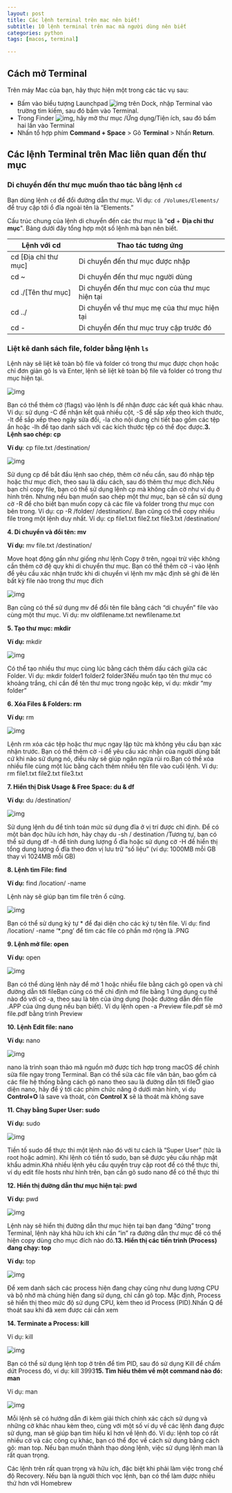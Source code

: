 ```yaml
---
layout: post
title: Các lệnh terminal trên mac nên biết!
subtitle: 10 lệnh terminal trên mac mà người dùng nên biết
categories: python
tags: [macos, terminal]

---
```


## Cách mở Terminal

Trên máy Mac của bạn, hãy thực hiện một trong các tác vụ sau:

- Bấm vào biểu tượng Launchpad ![img](https://help.apple.com/assets/6152754A4192845C4361C49A/6152754B4192845C4361C4A1/vi_VN/a1f94c9ca0de21571b88a8bf9aef36b8.png) trên Dock, nhập Terminal vào trường tìm kiếm, sau đó bấm vào Terminal.
- Trong Finder ![img](https://help.apple.com/assets/6152754A4192845C4361C49A/6152754B4192845C4361C4A1/vi_VN/058e4af8e726290f491044219d2eee73.png), hãy mở thư mục /Ứng dụng/Tiện ích, sau đó bấm hai lần vào Terminal
- Nhấn tổ hợp phím **Command + Space** > Gõ **Terminal** > Nhấn **Return**.

## Các lệnh Terminal trên Mac liên quan đến thư mục

### Di chuyển đến thư mục muốn thao tác bằng lệnh `cd`

Bạn dùng lệnh `cd` để đổi đường dẫn thư mục. Ví dụ: `cd /Volumes/Elements/` để truy cập tới ổ đĩa ngoài tên là “Elements.”

Cấu trúc chung của lệnh di chuyển đến các thư mục là "**cd** + **Địa chỉ thư mục**". Bảng dưới đây tổng hợp một số lệnh mà bạn nên biết.

| **Lệnh với cd**      | **Thao tác tương ứng**                         |
| -------------------- | ---------------------------------------------- |
| cd [Địa chỉ thư mục] | Di chuyển đến thư mục được nhập                |
| cd ~                 | Di chuyển đến thư mục người dùng               |
| cd ./[Tên thư mục]   | Di chuyển đến thư mục con của thư mục hiện tại |
| cd ../               | Di chuyển về thư mục mẹ của thư mục hiện tại   |
| cd -                 | Di chuyển đến thư mục truy cập trước đó        |

### Liệt kê danh sách file, folder bằng lệnh `ls`

Lệnh này sẽ liệt kê toàn bộ file và folder có trong thư mục được chọn hoặc chỉ đơn giản gõ ls và Enter, lệnh sẽ liệt kê toàn bộ file và folder có trong thư mục hiện tại.

![img](../assets/images/ls_command.png)

Bạn có thể thêm cờ (flags) vào lệnh ls để nhận được các kết quả khác nhau. Ví dụ: sử dụng -C để nhận kết quả nhiều cột, -S để sắp xếp theo kích thước, -lt để sắp xếp theo ngày sửa đổi, -la cho nội dung chi tiết bao gồm các tệp ẩn hoặc -lh để tạo danh sách với các kích thước tệp có thể đọc được.**3. Lệnh sao chép: cp**

**Ví dụ**: cp file.txt /destination/

![img](../assets/images/cp_command.png)

Sử dụng cp để bắt đầu lệnh sao chép, thêm cờ nếu cần, sau đó nhập tệp hoặc thư mục đích, theo sau là dấu cách, sau đó thêm thư mục đích.Nếu bạn chỉ copy file, bạn có thể sử dụng lệnh cp mà không cần cờ như ví dụ ở hình trên. Nhưng nếu bạn muốn sao chép một thư mục, bạn sẽ cần sử dụng cờ -R để cho biết bạn muốn copy cả các file và folder trong thư mục con bên trong. Ví dụ: cp -R /folder/ /destination/. Bạn cũng có thể copy nhiều file trong một lệnh duy nhất. Ví dụ: cp file1.txt file2.txt file3.txt /destination/

**4. Di chuyển và đổi tên: mv**

**Ví dụ:** mv file.txt /destination/

Move hoạt động gần như giống như lệnh Copy ở trên, ngoại trừ việc không cần thêm cờ đệ quy khi di chuyển thư mục. Bạn có thể thêm cờ -i vào lệnh để yêu cầu xác nhận trước khi di chuyển vì lệnh mv mặc định sẽ ghi đè lên bất kỳ file nào trong thư mục đích

![img](../assets/images/mv_command.png)

Bạn cũng có thể sử dụng mv để đổi tên file bằng cách “di chuyển” file vào cùng một thư mục. Ví dụ: mv oldfilename.txt newfilename.txt

**5. Tạo thư mục: mkdir**

**Ví dụ:** mkdir <name>

![img](../assets/images/mkdir_command.png)

Có thể tạo nhiều thư mục cùng lúc bằng cách thêm dấu cách giữa các Folder. Ví dụ: mkdir folder1 folder2 folder3Nếu muốn tạo tên thư mục có khoảng trắng, chỉ cần để tên thư mục trong ngoặc kép, ví dụ: mkdir “my folder”

**6. Xóa Files & Folders: rm**

**Ví dụ:** rm <file>

![img](../assets/images/rm_command.png)

Lệnh rm xóa các tệp hoặc thư mục ngay lập tức mà không yêu cầu bạn xác nhận trước. Bạn có thể thêm cờ -i để yêu cầu xác nhận của người dùng bất cứ khi nào sử dụng nó, điều này sẽ giúp ngăn ngừa rủi ro.Bạn có thể xóa nhiều file cùng một lúc bằng cách thêm nhiều tên file vào cuối lệnh. Ví dụ: rm file1.txt file2.txt file3.txt

**7. Hiển thị Disk Usage & Free Space: du & df**

**Ví dụ:** du /destination/

![img](../assets/images/du_command.png)

Sử dụng lệnh du để tính toán mức sử dụng đĩa ở vị trí được chỉ định. Để có một bản đọc hữu ích hơn, hãy chạy du -sh / destination /Tương tự, bạn có thể sử dụng df -h để tính dung lượng ổ đĩa hoặc sử dụng cờ -H để hiển thị tổng dung lượng ổ đĩa theo đơn vị lưu trữ “số liệu” (ví dụ: 1000MB mỗi GB thay vì 1024MB mỗi GB)

**8. Lệnh tìm File: find**

**Ví dụ:** find /location/ -name <file>

Lệnh này sẽ giúp bạn tìm file trên ổ cứng.

![img](../assets/images/find_command.png)

Bạn có thể sử dụng ký tự * để đại diện cho các ký tự tên file. Ví dụ: find /location/ -name ‘*.png’ để tìm các file có phần mở rộng là .PNG

**9. Lệnh mở file: open**

**Ví dụ:** open <file>

![img](../assets/images/open_command.png)

Bạn có thể dùng lệnh này để mở 1 hoặc nhiều file bằng cách gõ open và chỉ đường dẫn tới fileBạn cũng có thể chỉ định mở file bằng 1 ứng dụng cụ thể nào đó với cờ -a, theo sau là tên của ứng dụng (hoặc đường dẫn đến file .APP của ứng dụng nếu bạn biết). Ví dụ lệnh open -a Preview file.pdf sẽ mở file.pdf bằng trình Preview

**10. Lệnh Edit file: nano**

**Ví dụ:** nano <file>

![img](../assets/images/nano_command.png)

nano là trình soạn thảo mã nguồn mở được tích hợp trong macOS để chỉnh sửa file ngay trong Terminal. Bạn có thể sửa các file văn bản, bao gồm cả các file hệ thống bằng cách gõ nano theo sau là đường dẫn tới fileỞ giao diện nano, hãy để ý tới các phím chức năng ở dưới màn hình, ví dụ **Control+O** là save và thoát, còn **Control X** sẽ là thoát mà không save

**11. Chạy bằng Super User: sudo**

**Ví dụ:** sudo <command>

![img](../assets/images/sudo_command.png)

Tiền tố sudo để thực thi một lệnh nào đó với tư cách là “Super User” (tức là root hoặc admin). Khi lệnh có tiền tố sudo, bạn sẽ được yêu cầu nhập mật khẩu admin.Khá nhiều lệnh yêu cầu quyền truy cập root để có thể thực thi, ví dụ edit file hosts như hình trên, bạn cần gõ sudo nano <file> để có thể thực thi

**12. Hiển thị đường dẫn thư mục hiện tại: pwd**

**Ví dụ:** pwd

![img](../assets/images/pwd_command-1024x151.webp)

Lệnh này sẽ hiển thị đường dẫn thư mục hiện tại bạn đang “đứng” trong Terminal, lệnh này khá hữu ích khi cần “in” ra đường dẫn thư mục để có thể hiện copy dùng cho mục đích nào đó.**13. Hiển thị các tiến trình (Process) đang chạy: top**

**Ví dụ:** top

![img](../assets/images/top_command-1024x656.webp)

Để xem danh sách các process hiện đang chạy cũng như dung lượng CPU và bộ nhớ mà chúng hiện đang sử dụng, chỉ cần gõ top. Mặc định, Process sẽ hiển thị theo mức độ sử dụng CPU, kèm theo id Process (PID).Nhấn Q để thoát sau khi đã xem được cái cần xem

**14. Terminate a Process: kill**

Ví dụ: kill <PID>

![img](../assets/images/kill_command-1024x148.webp)

Bạn có thể sử dụng lệnh top ở trên để tìm PID, sau đó sử dụng Kill để chấm dứt Process đó, ví dụ: kill 3993**15. Tìm hiểu thêm về một command nào đó: man**

Ví dụ: man <command>

![img](https://divin.dev/assets/images/man_command-1024x605.webp)

Mỗi lệnh sẽ có hướng dẫn đi kèm giải thích chính xác cách sử dụng và những cờ khác nhau kèm theo, cùng với một số ví dụ về các lệnh đang được sử dụng, man sẽ giúp bạn tìm hiểu kĩ hơn về lệnh đó. Ví dụ: lệnh top có rất nhiều cờ và các công cụ khác, bạn có thể đọc về cách sử dụng bằng cách gõ: man top. Nếu bạn muốn thành thạo dòng lệnh, việc sử dụng lệnh man là rất quan trọng.

Các lệnh trên rất quan trọng và hữu ích, đặc biệt khi phải làm việc trong chế độ Recovery. Nếu bạn là người thích vọc lệnh, bạn có thể làm được nhiều thứ hơn với Homebrew